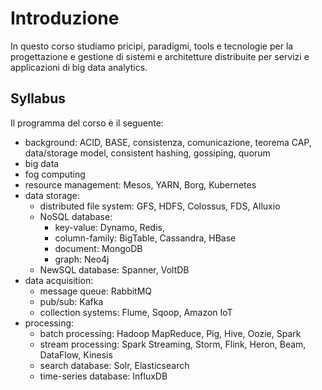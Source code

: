 # Introduzione
In questo corso studiamo pricipi, paradigmi, tools e tecnologie per la progettazione e gestione di sistemi e architetture distribuite per servizi e applicazioni di big data analytics.


## Syllabus
Il programma del corso è il seguente:

* background: ACID, BASE, consistenza, comunicazione, teorema CAP, data/storage model, consistent hashing, gossiping, quorum
* big data
* fog computing
* resource management: Mesos, YARN, Borg, Kubernetes
* data storage:
  * distributed file system: GFS, HDFS, Colossus, FDS, Alluxio
  * NoSQL database:
    * key-value: Dynamo, Redis,
    * column-family: BigTable, Cassandra, HBase
    * document: MongoDB
    * graph: Neo4j
  * NewSQL database: Spanner, VoltDB
* data acquisition:
  * message queue: RabbitMQ
  * pub/sub: Kafka
  * collection systems: Flume, Sqoop, Amazon IoT
* processing:
  * batch processing: Hadoop MapReduce, Pig, Hive, Oozie, Spark
  * stream processing: Spark Streaming, Storm, Flink, Heron, Beam, DataFlow, Kinesis
  * search database: Solr, Elasticsearch
  * time-series database: InfluxDB
